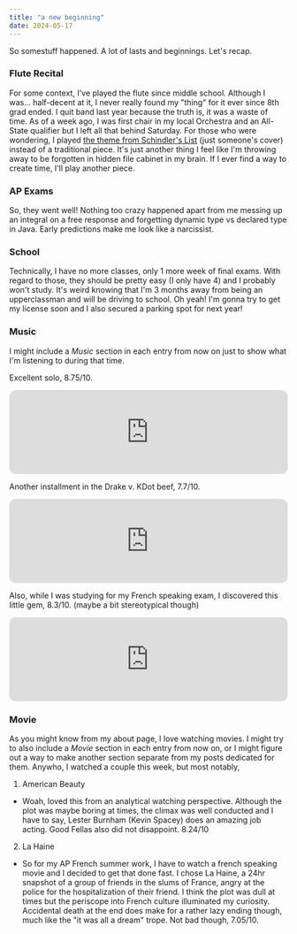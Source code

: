 ```yaml
--- 
title: "a new beginning"
date: 2024-05-17
---
```


So somestuff happened. A lot of lasts and beginnings. Let's recap.

### Flute Recital

For some context, I've played the flute since middle school. Although I was... half-decent at it, I never really found my "thing" for it ever since 8th grad ended. I quit band last year because the truth is, it was a waste of time. As of a week ago, I was first chair in my local Orchestra and an All-State qualifier but I left all that behind Saturday. For those who were wondering, I played [the theme from Schindler's List](https://www.youtube.com/watch?v=CcEeeVoFVDQ&themeRefresh=1) (just someone's cover) instead of a traditional piece. It's just another thing I feel like I'm throwing away to be forgotten in hidden file cabinet in my brain. If I ever find a way to create time, I'll play another piece. 

### AP Exams

So, they went well! Nothing too crazy happened apart from me messing up an integral on a free response and forgetting dynamic type vs declared type in Java. Early predictions make me look like a narcissist. 

### School

Technically, I have no more classes, only 1 more week of final exams. With regard to those, they should be pretty easy (I only have 4) and I probably won't study. It's weird knowing that I'm 3 months away from being an upperclassman and will be driving to school. Oh yeah! I'm gonna try to get my license soon and I also secured a parking spot for next year! 

### Music

I might include a *Music* section in each entry from now on just to show what I'm listening to during that time. 

Excellent solo, 8.75/10.
<iframe style="border-radius:12px" src="https://open.spotify.com/embed/track/0eneujAc4PxkdjP25Gsue1?utm_source=generator&theme=0" width="100%" height="152" frameBorder="0" allowfullscreen="" allow="autoplay; clipboard-write; encrypted-media; fullscreen; picture-in-picture" loading="lazy"></iframe>

Another installment in the Drake v. KDot beef, 7.7/10.
<iframe style="border-radius:12px" src="https://open.spotify.com/embed/track/1wFFFzJ5EsKbBWZriAcubN?utm_source=generator" width="100%" height="152" frameBorder="0" allowfullscreen="" allow="autoplay; clipboard-write; encrypted-media; fullscreen; picture-in-picture" loading="lazy"></iframe>

Also, while I was studying for my French speaking exam, I discovered this little gem, 8.3/10. (maybe a bit stereotypical though)

<iframe style="border-radius:12px" src="https://open.spotify.com/embed/track/5Cfz0DCrcFpISyvDHBWy9f?utm_source=generator" width="100%" height="152" frameBorder="0" allowfullscreen="" allow="autoplay; clipboard-write; encrypted-media; fullscreen; picture-in-picture" loading="lazy"></iframe>


### Movie

As you might know from my about page, I love watching movies. I might try to also include a *Movie* section in each entry from now on, or I might figure out a way to make another section separate from my posts dedicated for them. Anywho, I watched a couple this week, but most notably,

   1. American Beauty
   - Woah, loved this from an analytical watching perspective. Although the plot was maybe boring at times, the climax was well conducted and I have to say, Lester Burnham (Kevin Spacey) does an amazing job acting. Good Fellas also did not disappoint. 8.24/10

   2. La Haine 
   - So for my AP French summer work, I have to watch a french speaking movie and I decided to get that done fast. I chose La Haine, a 24hr snapshot of a group of friends in the slums of France, angry at the police for the hospitalization of their friend. I think the plot was dull at times but the periscope into French culture illuminated my curiosity. Accidental death at the end does make for a rather lazy ending though, much like the "it was all a dream" trope. Not bad though, 7.05/10. 




